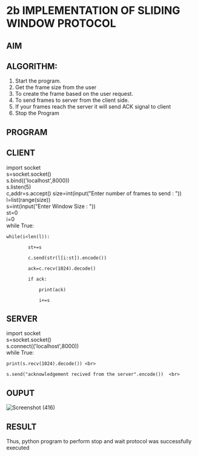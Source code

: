 # 2b IMPLEMENTATION OF SLIDING WINDOW PROTOCOL
## AIM
## ALGORITHM:
1. Start the program.
2. Get the frame size from the user
3. To create the frame based on the user request.
4. To send frames to server from the client side.
5. If your frames reach the server it will send ACK signal to client
6. Stop the Program
## PROGRAM
 ## CLIENT 
import socket <br>
s=socket.socket() <br>
s.bind(('localhost',8000)) <br>
s.listen(5) <br>
c,addr=s.accept() 
size=int(input("Enter number of frames to send : "))<br>
l=list(range(size)) <br>
s=int(input("Enter Window Size : ")) <br>
st=0 <br>
i=0 <br>
while True: 

    while(i<len(l)):  
    
            st+=s 
            
            c.send(str(l[i:st]).encode()) 
            
            ack=c.recv(1024).decode() 
            
            if ack:        
            
                print(ack) 
                
                i+=s
 ## SERVER
  
import socket <br>
s=socket.socket() <br>
s.connect(('localhost',8000)) <br>
while True:    <br>

    print(s.recv(1024).decode()) <br>
    
    s.send("acknowledgement recived from the server".encode())  <br>
    
## OUPUT
![Screenshot (416)](https://github.com/user-attachments/assets/bb8bc4f7-b1ab-488f-b782-20853968e49e)

## RESULT
Thus, python program to perform stop and wait protocol was successfully executed
